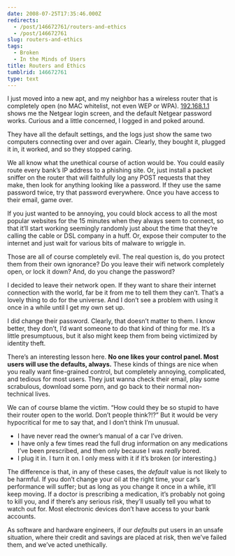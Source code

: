 ```yaml
---
date: 2008-07-25T17:35:46.000Z
redirects:
  - /post/146672761/routers-and-ethics
  - /post/146672761
slug: routers-and-ethics
tags:
  - Broken
  - In the Minds of Users
title: Routers and Ethics
tumblrid: 146672761
type: text
---
```

<p>I just moved into a new apt, and my neighbor has a wireless router that is completely open (no MAC whitelist, not even WEP or WPA).  <a href="http://192.168.1.1">192.168.1.1</a> shows me the Netgear login screen, and the default Netgear password works.  Curious and a little concerned, I logged in and poked around.</p>

<p>They have all the default settings, and the logs just show the same two computers connecting over and over again.  Clearly, they bought it, plugged it in, it worked, and so they stopped caring.</p>

<p>We all know what the <em>un</em>ethical course of action would be.  You could easily route every bank&rsquo;s IP address to a phishing site.  Or, just install a packet sniffer on the router that will faithfully log any POST requests that they make, then look for anything looking like a password.  If they use the same password twice, try that password everywhere.  Once you have access to their email, game over.</p>

<p>If you just wanted to be annoying, you could block access to all the most popular websites for the 15 minutes when they always seem to connect, so that it&rsquo;ll start working seemingly randomly just about the time that they&rsquo;re calling the cable or DSL company in a huff.  Or, expose their computer to the internet and just wait for various bits of malware to wriggle in.</p>

<p>Those are all of course completely evil.  The real question is, do you protect them from their own ignorance?  Do you leave their wifi network completely open, or lock it down?  And, do you change the password?</p>

<p>I decided to leave their network open.  If they want to share their internet connection with the world, far be it from me to tell them they can&rsquo;t.  That&rsquo;s a lovely thing to do for the universe.  And I don&rsquo;t see a problem with using it once in a while until I get my own set up.</p>

<p>I did change their password.  Clearly, that doesn&rsquo;t matter to them.  I know better, they don&rsquo;t, I&rsquo;d want someone to do that kind of thing for me.  It&rsquo;s a little presumptuous, but it also might keep them from being victimized by identity theft.</p>

<p>There&rsquo;s an interesting lesson here.  <strong>No one likes your control panel.  Most users will use the defaults, always.</strong>  These kinds of things are nice when you really want fine-grained control, but completely annoying, complicated, and tedious for most users.  They just wanna check their email, play some scrabulous, download some porn, and go back to their normal non-technical lives.</p>

<p>We can of course blame the victim.  <q>How could they be so stupid to have their router open to the world.  Don&rsquo;t people think?!?</q>  But it would be very hypocritical for me to say that, and I don&rsquo;t think I&rsquo;m unusual.</p>

<ul><li>I have never read the owner&rsquo;s manual of a car I&rsquo;ve driven.  </li>
    <li>I have only a few times read the full drug information on any medications I&rsquo;ve been prescribed, and then only because I was <em>really</em> bored.</li>
    <li>I plug it in.  I turn it on.  I only mess with it if it&rsquo;s broken (or interesting.)</li>
</ul><p>The difference is that, in any of these cases, the <em>default</em> value is not likely to be harmful.  If you don&rsquo;t change your oil at the right time, your car&rsquo;s performance will suffer; but as long as you change it once in a while, it&rsquo;ll keep moving.  If a doctor is prescribing a medication, it&rsquo;s probably not going to kill you, and if there&rsquo;s any serious risk, they&rsquo;ll usually tell you what to watch out for.  Most electronic devices don&rsquo;t have access to your bank accounts.</p>

<p>As software and hardware engineers, if our <em>defaults</em> put users in an unsafe situation, where their credit and savings are placed at risk, then we&rsquo;ve failed them, and we&rsquo;ve acted unethically.</p>
